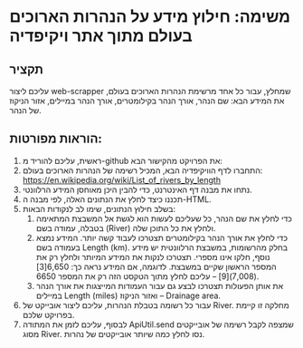 
<html>
<body>
  <h1>משימה: חילוץ מידע על הנהרות הארוכים בעולם מתוך אתר ויקיפדיה</h1>
  <h2>תקציר</h2>
  <p>עליכם ליצור web-scrapper שמחלץ, עבור כל אחד מרשימת הנהרות הארוכים בעולם, את המידע הבא: שם הנהר, אורך הנהר בקילומטרים, אורך הנהר במיילים, אזור הניקוז של הנהר.</p>
  <h2>הוראות מפורטות:</h2>
  <ol>
    <li>ראשית, עליכם להוריד מ-github את הפרויקט מהקישור הבא:</li>
    <li>התחברו לדף הוויקיפדיה הבא, המכיל רשימה של הנהרות הארוכים בעולם: <a href="https://en.wikipedia.org/wiki/List_of_rivers_by_length">https://en.wikipedia.org/wiki/List_of_rivers_by_length</a></li>
    <li>נתחו את מבנה דף האינטרנט, כדי להבין היכן מאוחסן המידע הרלוונטי.</li>
    <li>תכננו כיצד לחלץ את הנתונים האלה, לפי מבנה ה-HTML.</li>
    <li>בשלב חילוץ הנתונים, שימו לב לנקודות הבאות:
      <ol>
        <li>כדי לחלץ את שם הנהר, כל שעליכם לעשות הוא לגשת אל המשבצת המתאימה בטבלה, עמודה בשם (River) ולחלץ את כל התוכן שלה.</li>
        <li>כדי לחלץ את אורך הנהר בקילומטרים תצטרכו לעבוד קשה יותר. המידע נמצא בעמודה בשם Length (km). בחלק מהרשומות, במשבצת הרלוונטית יש מידע נוסף, חלקו אינו מספרי. תצטרכו לנקות את המידע המיותר ולחלץ רק את המספר הראשון שקיים במשבצת. לדוגמה, אם המידע נראה כך: 6,650[3] (7,008)[9] – עליכם לחלץ מתוך הטקסט הזה רק את המספר 6650.</li>
        <li>את אותן הפעולות תצטרכו לבצע גם עבור העמודות המייצגות את אורך הנהר במיילים Length (miles) ואזור הניקוז – Drainage area.</li>
      </ol>
    </li>
    <li>עבור כל רשומה בטבלת הנהרות, עליכם ליצור אובייקט של River. מחלקה זו קיימת בפרויקט שלכם.</li>
    <li>לבסוף, עליכם לזמן את המתודה ApiUtil.send שמצפה לקבל רשימה של אובייקטים מסוג River. נסו לחלץ כמה שיותר אובייקטים של נהרות.</li>
  </ol>
</body>
</html>
